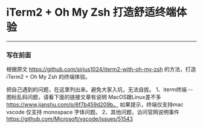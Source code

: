 # iTerm2 + Oh My Zsh 打造舒适终端体验

---
### 写在前面

根据原文 https://github.com/sirius1024/iterm2-with-oh-my-zsh 的方法，打造iTerm2 + Oh My Zsh 的终端体验。

把自己遇到的问题，在这里列出来。避免大家入坑，无法自拔。
1、iterm终端 --图标乱码问题，请看下面的链接文章有说明
MacOS跟Linux差不多
https://www.jianshu.com/p/6f7b459d209b。
如果提示，终端仅支持mac vscode 仅支持 monospace 字体问题。
2、其他问题，访问官网说明事件 https://github.com/Microsoft/vscode/issues/51543






